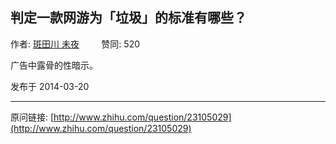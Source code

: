 ## 判定一款网游为「垃圾」的标准有哪些？

作者: [斑田川 未夜](http://www.zhihu.com/people/yan-zhen-84)&nbsp;&nbsp;&nbsp;&nbsp;&nbsp;&nbsp;&nbsp;&nbsp; 赞同: 520


<p>广告中露骨的性暗示。</p>



发布于 2014-03-20



---
原问链接: [http://www.zhihu.com/question/23105029](http://www.zhihu.com/question/23105029)
